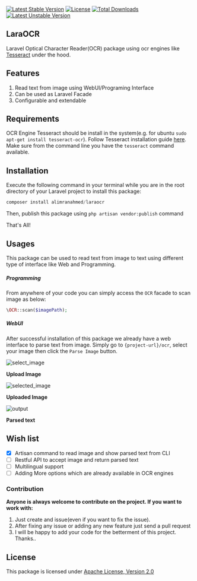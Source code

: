 [![Latest Stable Version](https://poser.pugx.org/alimranahmed/laraocr/v/stable)](https://packagist.org/packages/alimranahmed/laraocr)
[![License](https://poser.pugx.org/alimranahmed/laraocr/license)](https://packagist.org/packages/alimranahmed/laraocr)
[![Total Downloads](https://poser.pugx.org/alimranahmed/laraocr/downloads)](https://packagist.org/packages/alimranahmed/laraocr)
[![Latest Unstable Version](https://poser.pugx.org/alimranahmed/laraocr/v/unstable)](https://packagist.org/packages/alimranahmed/laraocr)

## LaraOCR
Laravel Optical Character Reader(OCR) package using ocr engines like [Tesseract](https://github.com/tesseract-ocr/tesseract) under the hood. 

## Features
1. Read text from image using WebUI/Programing Interface
2. Can be used as Laravel Facade
3. Configurable and extendable


## Requirements
OCR Engine Tesseract should be install in the system(e.g. for ubuntu `sudo apt-get install tesseract-ocr`). Follow Tesseract installation guide [here](https://github.com/tesseract-ocr/tesseract/wiki#installation). Make sure from the command line you have the `tesseract` command available. 
 
## Installation 
Execute the following command in your terminal while you are in the root directory of your Laravel project to install
 this package:

```php
composer install alimranahmed/laraocr
```

Then, publish this package using `php artisan vendor:publish` command
    
That's All!

## Usages
This package can be used to read text from image to text using different type of interface like Web and Programming. 

##### Programming
From anywhere of your code you can simply access the `OCR` facade to scan image as below:

```php
\OCR::scan($imagePath);
```

##### WebUI
After successful installation of this package we already have a web interface to parse text from image. Simply go to `{project-url}/ocr`, select your image then click the `Parse Image` button. 

![select_image](https://user-images.githubusercontent.com/7629427/33532834-fa434742-d894-11e7-8cce-65afb26a8af0.png)

**Upload Image**





![selected_image](https://user-images.githubusercontent.com/7629427/33533003-5487324e-d896-11e7-8b89-eb8fd5aa5e83.png)

**Uploaded Image**





![output](https://user-images.githubusercontent.com/7629427/33533013-63d7b1a6-d896-11e7-8a3b-badd2203ae83.png)

**Parsed text**

## Wish list
- [x] Artisan command to read image and show parsed text from CLI
- [ ] Restful API to accept image and return parsed text
- [ ] Multilingual support
- [ ] Adding More options which are already available in OCR engines 

### Contribution 
**Anyone is always welcome to contribute on the project. If you want to work with:**
1. Just create and issue(even if you want to fix the issue). 
2. After fixing any issue or adding any new feature just send a pull request
3. I will be happy to add your code for the betterment of this project. 
Thanks..

## License
This package is licensed under [Apache License, Version 2.0](http://www.apache.org/licenses/LICENSE-2.0)
